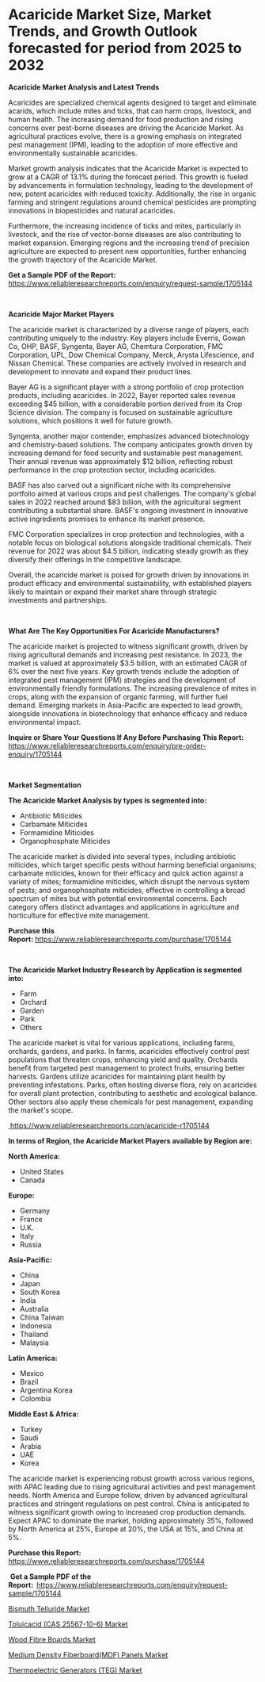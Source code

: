 <p><h1>Acaricide Market Size, Market Trends, and Growth Outlook forecasted for period from 2025 to 2032</h1></p><p><strong>Acaricide Market Analysis and Latest Trends</strong></p>
<p><p>Acaricides are specialized chemical agents designed to target and eliminate acarids, which include mites and ticks, that can harm crops, livestock, and human health. The increasing demand for food production and rising concerns over pest-borne diseases are driving the Acaricide Market. As agricultural practices evolve, there is a growing emphasis on integrated pest management (IPM), leading to the adoption of more effective and environmentally sustainable acaricides.</p><p>Market growth analysis indicates that the Acaricide Market is expected to grow at a CAGR of 13.1% during the forecast period. This growth is fueled by advancements in formulation technology, leading to the development of new, potent acaricides with reduced toxicity. Additionally, the rise in organic farming and stringent regulations around chemical pesticides are prompting innovations in biopesticides and natural acaricides.</p><p>Furthermore, the increasing incidence of ticks and mites, particularly in livestock, and the rise of vector-borne diseases are also contributing to market expansion. Emerging regions and the increasing trend of precision agriculture are expected to present new opportunities, further enhancing the growth trajectory of the Acaricide Market.</p></p>
<p><strong>Get a Sample PDF of the Report:&nbsp;</strong> <a href="https://www.reliableresearchreports.com/enquiry/request-sample/1705144?utm_campaign=118&utm_medium=2&utm_source=Github&utm_content=ia&utm_term=09012025&utm_id=acaricide">https://www.reliableresearchreports.com/enquiry/request-sample/1705144</a></p>
<p>&nbsp;</p>
<p><strong>Acaricide Major Market Players</strong></p>
<p><p>The acaricide market is characterized by a diverse range of players, each contributing uniquely to the industry. Key players include Everris, Gowan Co, OHP, BASF, Syngenta, Bayer AG, Chemtura Corporation, FMC Corporation, UPL, Dow Chemical Company, Merck, Arysta Lifescience, and Nissan Chemical. These companies are actively involved in research and development to innovate and expand their product lines.</p><p>Bayer AG is a significant player with a strong portfolio of crop protection products, including acaricides. In 2022, Bayer reported sales revenue exceeding $45 billion, with a considerable portion derived from its Crop Science division. The company is focused on sustainable agriculture solutions, which positions it well for future growth.</p><p>Syngenta, another major contender, emphasizes advanced biotechnology and chemistry-based solutions. The company anticipates growth driven by increasing demand for food security and sustainable pest management. Their annual revenue was approximately $12 billion, reflecting robust performance in the crop protection sector, including acaricides.</p><p>BASF has also carved out a significant niche with its comprehensive portfolio aimed at various crops and pest challenges. The company's global sales in 2022 reached around $83 billion, with the agricultural segment contributing a substantial share. BASF's ongoing investment in innovative active ingredients promises to enhance its market presence.</p><p>FMC Corporation specializes in crop protection and technologies, with a notable focus on biological solutions alongside traditional chemicals. Their revenue for 2022 was about $4.5 billion, indicating steady growth as they diversify their offerings in the competitive landscape.</p><p>Overall, the acaricide market is poised for growth driven by innovations in product efficacy and environmental sustainability, with established players likely to maintain or expand their market share through strategic investments and partnerships.</p></p>
<p>&nbsp;</p>
<p><strong>What Are The Key Opportunities For Acaricide Manufacturers?</strong></p>
<p><p>The acaricide market is projected to witness significant growth, driven by rising agricultural demands and increasing pest resistance. In 2023, the market is valued at approximately $3.5 billion, with an estimated CAGR of 6% over the next five years. Key growth trends include the adoption of integrated pest management (IPM) strategies and the development of environmentally friendly formulations. The increasing prevalence of mites in crops, along with the expansion of organic farming, will further fuel demand. Emerging markets in Asia-Pacific are expected to lead growth, alongside innovations in biotechnology that enhance efficacy and reduce environmental impact.</p></p>
<p><strong>Inquire or Share Your Questions If Any Before Purchasing This Report:</strong> <a href="https://www.reliableresearchreports.com/enquiry/pre-order-enquiry/1705144?utm_campaign=118&utm_medium=2&utm_source=Github&utm_content=ia&utm_term=09012025&utm_id=acaricide">https://www.reliableresearchreports.com/enquiry/pre-order-enquiry/1705144</a></p>
<p>&nbsp;</p>
<p><strong>Market Segmentation</strong></p>
<p><strong>The Acaricide Market Analysis by types is segmented into:</strong></p>
<p><ul><li>Antibiotic Miticides</li><li>Carbamate Miticides</li><li>Formamidine Miticides</li><li>Organophosphate Miticides</li></ul></p>
<p><p>The acaricide market is divided into several types, including antibiotic miticides, which target specific pests without harming beneficial organisms; carbamate miticides, known for their efficacy and quick action against a variety of mites; formamidine miticides, which disrupt the nervous system of pests; and organophosphate miticides, effective in controlling a broad spectrum of mites but with potential environmental concerns. Each category offers distinct advantages and applications in agriculture and horticulture for effective mite management.</p></p>
<p><strong>Purchase this Report:&nbsp;</strong><a href="https://www.reliableresearchreports.com/purchase/1705144?utm_campaign=118&utm_medium=2&utm_source=Github&utm_content=ia&utm_term=09012025&utm_id=acaricide">https://www.reliableresearchreports.com/purchase/1705144</a></p>
<p>&nbsp;</p>
<p><strong>The Acaricide Market Industry Research by Application is segmented into:</strong></p>
<p><ul><li>Farm</li><li>Orchard</li><li>Garden</li><li>Park</li><li>Others</li></ul></p>
<p><p>The acaricide market is vital for various applications, including farms, orchards, gardens, and parks. In farms, acaricides effectively control pest populations that threaten crops, enhancing yield and quality. Orchards benefit from targeted pest management to protect fruits, ensuring better harvests. Gardens utilize acaricides for maintaining plant health by preventing infestations. Parks, often hosting diverse flora, rely on acaricides for overall plant protection, contributing to aesthetic and ecological balance. Other sectors also apply these chemicals for pest management, expanding the market's scope.</p></p>
<p><a href="https://www.reliableresearchreports.com/acaricide-r1705144?utm_campaign=118&utm_medium=2&utm_source=Github&utm_content=ia&utm_term=09012025&utm_id=acaricide">&nbsp;https://www.reliableresearchreports.com/acaricide-r1705144</a></p>
<p><strong>In terms of Region, the Acaricide Market Players available by Region are:</strong></p>
<p>
    <p> <strong> North America: </strong>
        <ul>
            <li>United States</li>
            <li>Canada</li>
        </ul>
        </p> 
    <p> <strong> Europe: </strong>
        <ul>
            <li>Germany</li>
            <li>France</li>
            <li>U.K.</li>
            <li>Italy</li>
            <li>Russia</li>
        </ul>
        </p> 
    <p> <strong> Asia-Pacific: </strong>
        <ul>
            <li>China</li>
            <li>Japan</li>
            <li>South Korea</li>
            <li>India</li>
            <li>Australia</li>
            <li>China Taiwan</li>
            <li>Indonesia</li>
            <li>Thailand</li>
            <li>Malaysia</li>
        </ul>
        </p> 
    <p> <strong> Latin America: </strong>
        <ul>
            <li>Mexico</li>
            <li>Brazil</li>
            <li>Argentina Korea</li>
            <li>Colombia</li>
        </ul>
        </p> 
    <p> <strong> Middle East & Africa: </strong>
        <ul>
            <li>Turkey</li>
            <li>Saudi</li>
            <li>Arabia</li>
            <li>UAE</li>
            <li>Korea</li>
        </ul>
    </p>
    </p>
<p><p>The acaricide market is experiencing robust growth across various regions, with APAC leading due to rising agricultural activities and pest management needs. North America and Europe follow, driven by advanced agricultural practices and stringent regulations on pest control. China is anticipated to witness significant growth owing to increased crop production demands. Expect APAC to dominate the market, holding approximately 35%, followed by North America at 25%, Europe at 20%, the USA at 15%, and China at 5%.</p></p>
<p><strong>Purchase this Report: </strong><a href="https://www.reliableresearchreports.com/purchase/1705144?utm_campaign=118&utm_medium=2&utm_source=Github&utm_content=ia&utm_term=09012025&utm_id=acaricide">https://www.reliableresearchreports.com/purchase/1705144</a></p>
<p>&nbsp;<strong>Get a Sample PDF of the Report:&nbsp;&nbsp;</strong><a href="https://www.reliableresearchreports.com/enquiry/request-sample/1705144?utm_campaign=118&utm_medium=2&utm_source=Github&utm_content=ia&utm_term=09012025&utm_id=acaricide">https://www.reliableresearchreports.com/enquiry/request-sample/1705144</a></p>
<p><strong></strong></p>
<p><p><a href="https://github.com/oslieselotte2192/Market-Research-Report-List-1/blob/main/bismuth-telluride-market.md?utm_campaign=118&utm_medium=2&utm_source=Github&utm_content=ia&utm_term=09012025&utm_id=acaricide">Bismuth Telluride Market</a></p><p><a href="https://github.com/jeastefanowicz7816/Market-Research-Report-List-1/blob/main/toluicacid-cas-25567-10-6-market.md?utm_campaign=118&utm_medium=2&utm_source=Github&utm_content=ia&utm_term=09012025&utm_id=acaricide">Toluicacid (CAS 25567-10-6) Market</a></p><p><a href="https://github.com/tambraunrue691969/Market-Research-Report-List-1/blob/main/wood-fibre-boards-market.md?utm_campaign=118&utm_medium=2&utm_source=Github&utm_content=ia&utm_term=09012025&utm_id=acaricide">Wood Fibre Boards Market</a></p><p><a href="https://github.com/tona7vba/Market-Research-Report-List-1/blob/main/medium-density-fiberboardmdf-panels-market.md?utm_campaign=118&utm_medium=2&utm_source=Github&utm_content=ia&utm_term=09012025&utm_id=acaricide">Medium Density Fiberboard(MDF) Panels Market</a></p><p><a href="https://github.com/tasiahtahathorn/Market-Research-Report-List-1/blob/main/thermoelectric-generators-teg-market.md?utm_campaign=118&utm_medium=2&utm_source=Github&utm_content=ia&utm_term=09012025&utm_id=acaricide">Thermoelectric Generators (TEG) Market</a></p></p>